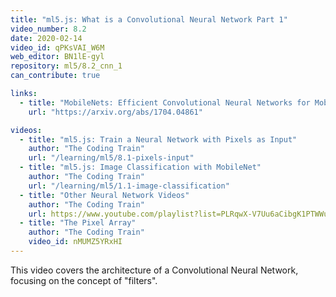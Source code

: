 ```yaml
---
title: "ml5.js: What is a Convolutional Neural Network Part 1"
video_number: 8.2
date: 2020-02-14
video_id: qPKsVAI_W6M
web_editor: BN1lE-gyl
repository: ml5/8.2_cnn_1
can_contribute: true

links:
  - title: "MobileNets: Efficient Convolutional Neural Networks for Mobile Vision Applications"
    url: "https://arxiv.org/abs/1704.04861"

videos:
  - title: "ml5.js: Train a Neural Network with Pixels as Input"
    author: "The Coding Train"
    url: "/learning/ml5/8.1-pixels-input"
  - title: "ml5.js: Image Classification with MobileNet"
    author: "The Coding Train"
    url: "/learning/ml5/1.1-image-classification"
  - title: "Other Neural Network Videos"
    author: "The Coding Train"
    url: https://www.youtube.com/playlist?list=PLRqwX-V7Uu6aCibgK1PTWWu9by6XFdCfh
  - title: "The Pixel Array"
    author: "The Coding Train"
    video_id: nMUMZ5YRxHI
---
```


This video covers the architecture of a Convolutional Neural Network, focusing on the concept of "filters".
